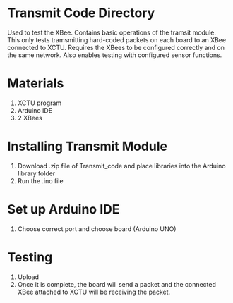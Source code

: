 # Transmit Code Directory
Used to test the XBee. Contains basic operations of the tramsit module. This only tests tramsmitting hard-coded packets on each board to an XBee connected to XCTU. Requires the XBees to be configured correctly and on the same network. Also enables testing with configured sensor functions. 

# Materials

1. XCTU program
2. Arduino IDE
3. 2 XBees

# Installing Transmit Module

1. Download .zip file of Transmit_code and place libraries into the Arduino library folder
2. Run the .ino file

# Set up Arduino IDE
1. Choose correct port and choose board (Arduino UNO)

# Testing

1. Upload 
2. Once it is complete, the board will send a packet and the connected XBee attached to XCTU will be receiving the packet.



